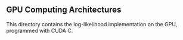 ## GPU Computing Architectures 
This directory contains the log-likelihood implementation on the GPU, programmed with CUDA C.
